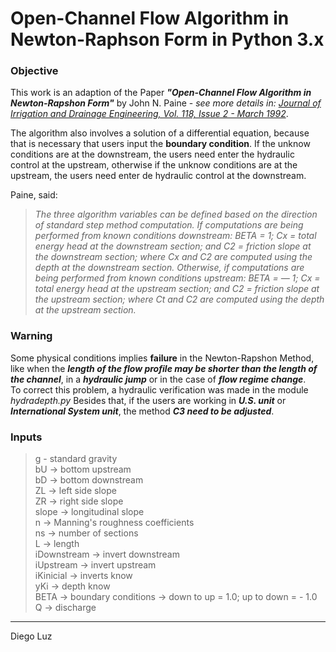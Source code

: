 # Open-Channel Flow Algorithm in Newton-Raphson Form in Python 3.x  


### Objective

This work is an adaption of the Paper ***"Open-Channel Flow Algorithm in Newton-Rapshon Form"*** by John N. Paine - *see more details in: [Journal of Irrigation and Drainage Engineering, Vol. 118, Issue 2 - March 1992](https://doi.org/10.1061/(ASCE)0733-9437(1992)118:2(306))*.  


The algorithm also involves a solution of a differential equation, because that is necessary that users input the **boundary condition**. If the unknow conditions are at the downstream, the users need enter the hydraulic control at the upstream, otherwise if the unknow conditions are at the upstream, the users need enter de hydraulic control at the downstream.

Paine, said:
>*The three algorithm variables can be defined based on the direction of
standard step method computation. If computations are being performed
from known conditions downstream: BETA = 1; Cx = total energy head at the
downstream section; and C2 = friction slope at the downstream section; where Cx and C2 are computed using the depth at the downstream section. Otherwise, if computations are being performed from known conditions upstream: BETA = — 1; Cx = total energy head at the upstream section; and C2 = friction slope at the upstream section; where Ct and C2 are computed using the depth at the upstream section.*

### Warning

Some physical conditions implies **failure** in the Newton-Rapshon Method, like when the ***length of the flow profile may be shorter than the length of the channel***, in a ***hydraulic jump*** or in the case of ***flow regime change***.  
To correct this problem, a hydraulic verification was made in the module *hydradepth.py*
Besides that, if the users are working in ***U.S. unit*** or ***International System unit***, the method ***C3 need to be adjusted***.

### Inputs

> g - standard gravity  
bU -> bottom upstream  
bD -> bottom downstream  
ZL -> left side slope  
ZR -> right side slope  
slope -> longitudinal slope  
n -> Manning's roughness coefficients  
ns -> number of sections  
L -> length  
iDownstream -> invert downstream  
iUpstream -> invert upstream  
iKinicial -> inverts know  
yKi -> depth know  
BETA -> boundary conditions -> down to up = 1.0; up to down = - 1.0  
Q -> discharge  
___
Diego Luz
